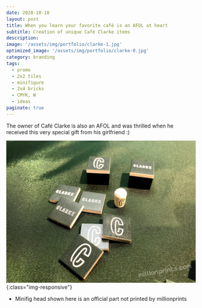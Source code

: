 ```yaml
---
date: 2020-10-10
layout: post
title: When you learn your favorite café is an AFOL at heart
subtitle: Creation of unique Café Clarke items 
description:
image: '/assets/img/portfolio/clarke-1.jpg'
optimized_image: '/assets/img/portfolio/clarke-0.jpg'
category: branding
tags:
  - promo
  - 2x2 tiles
  - minifigure
  - 2x4 bricks
  - CMYK, W
  - ideas
paginate: true
---
```


The owner of Café Clarke is also an AFOL and was thrilled when he received this very special gift from his girlfriend :)

![other views](/assets/img/portfolio/clarke-2.jpg){:class="img-responsive"}


* Minifig head shown here is an official part not printed by millionprints




